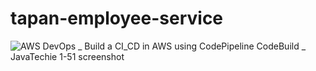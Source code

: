 # tapan-employee-service
![AWS DevOps _ Build a CI_CD in AWS using CodePipeline   CodeBuild _ JavaTechie 1-51 screenshot](https://user-images.githubusercontent.com/33702838/178133787-db121ea4-53fb-4a87-ac68-5be5e1b8560f.png)
